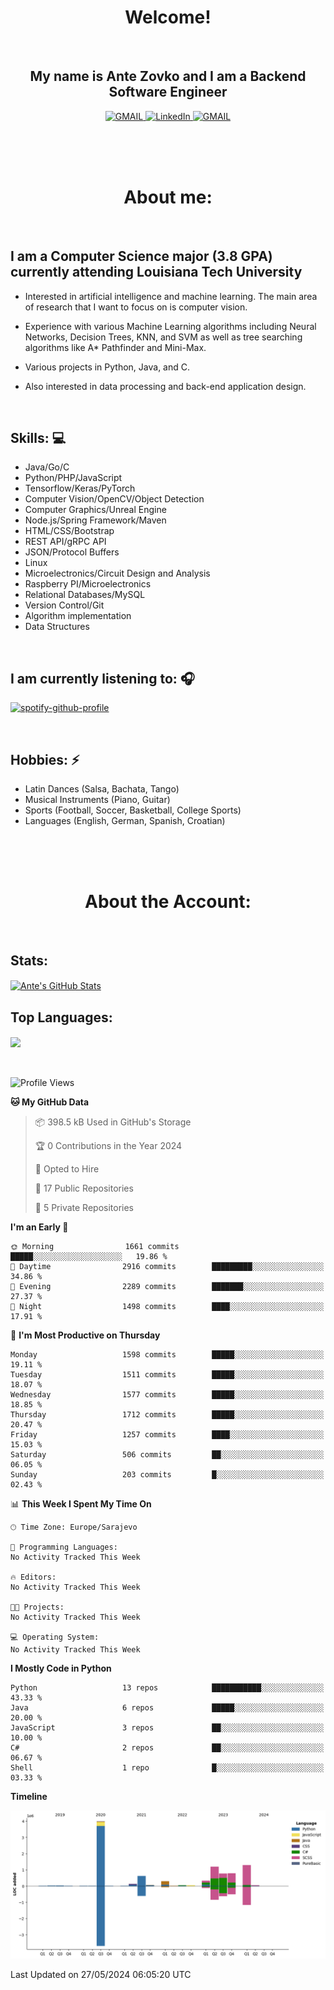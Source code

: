 
<h1 align="center"> Welcome!</h1>
<br>

<h2 align="center">My name is Ante Zovko and I am a Backend Software Engineer</h2> 

<p align= "center">
  <a href="https://mail.google.com/mail/u/0/?view=cm&fs=1&to=antezovko.az@gmail.com&tf=1">
      <img alt="GMAIL" src="https://img.shields.io/badge/Email-Contact-darkred?style=for-the-badge&logo=gmail&labelColor=grey&logoColor=white" />
    </a>
 <a href="https://www.linkedin.com/in/antezovko/">
      <img alt="LinkedIn" src="https://img.shields.io/badge/LinkedIn-Connect-Blue?style=for-the-badge&logo=LinkedIn" />
    </a>
   <a href="https://www.facebook.com/ZovkoAntee/">
      <img alt="GMAIL" src="https://img.shields.io/badge/Facebook-Add%20Friend-darkblue?style=for-the-badge&logo=Facebook&logoColor=white" />
    </a>

  </p>

<br>
<br>
<br>

<h1 align="center">About me:</h1>

<br>

## I am a Computer Science major (3.8 GPA) currently attending Louisiana Tech University
  - Interested in artificial intelligence and machine learning. The main area of research that I want to focus on is computer vision. 

  - Experience with various Machine Learning algorithms including Neural Networks, Decision Trees, KNN, and SVM as well as tree searching algorithms like A* Pathfinder and Mini-Max.

  - Various projects in Python, Java, and C.

   - Also interested in data processing and back-end application design.

<br>

## Skills: 💻
- Java/Go/C
- Python/PHP/JavaScript
- Tensorflow/Keras/PyTorch
- Computer Vision/OpenCV/Object
Detection
- Computer Graphics/Unreal Engine
- Node.js/Spring Framework/Maven 
- HTML/CSS/Bootstrap
- REST API/gRPC API 
- JSON/Protocol Buffers
- Linux 
- Microelectronics/Circuit Design
and Analysis
- Raspberry PI/Microelectronics
- Relational Databases/MySQL 
- Version Control/Git
- Algorithm implementation
- Data Structures


<br>

## I am currently listening to: 🎧
[![spotify-github-profile](https://spotify-github-profile.vercel.app/api/view?uid=u06dtc9h3le4tq61m3x12o9uh&cover_image=true&theme=default&bar_color=53b14f&bar_color_cover=false)](https://github.com/kittinan/spotify-github-profile)

<br>


## Hobbies: ⚡ 
- Latin Dances (Salsa, Bachata, Tango)
- Musical Instruments (Piano, Guitar)
- Sports (Football, Soccer, Basketball, College Sports)
- Languages (English, German, Spanish, Croatian)

<br>
<br>
<br>

<h1 align="center">About the Account:</h1>

<br>

## Stats: 
<a href="https://github.com/AnteZovko23">
  <img align="center" src="https://github-readme-stats.antezovko23.vercel.app/api?username=AnteZovko23&show_icons=true&line_height=27&count_private=true&title_color=ffffff&text_color=c9cacc&icon_color=2bbc8a&bg_color=1d1f21" alt="Ante's GitHub Stats" />
</a>


<br>

## Top Languages:
<img align="center" src="https://github-readme-stats.antezovko23.vercel.app/api/top-langs/?username=AnteZovko23&title_color=ffffff&text_color=c9cacc&icon_color=2bbc8a&bg_color=1d1f21" />






<br>
<br>
<br>


<!--START_SECTION:waka-->
![Profile Views](http://img.shields.io/badge/Profile%20Views-1-blue)

**🐱 My GitHub Data** 

> 📦 398.5 kB Used in GitHub's Storage 
 > 
> 🏆 0 Contributions in the Year 2024
 > 
> 💼 Opted to Hire
 > 
> 📜 17 Public Repositories 
 > 
> 🔑 5 Private Repositories 
 > 
**I'm an Early 🐤** 

```text
🌞 Morning                1661 commits        █████░░░░░░░░░░░░░░░░░░░░   19.86 % 
🌆 Daytime                2916 commits        █████████░░░░░░░░░░░░░░░░   34.86 % 
🌃 Evening                2289 commits        ███████░░░░░░░░░░░░░░░░░░   27.37 % 
🌙 Night                  1498 commits        ████░░░░░░░░░░░░░░░░░░░░░   17.91 % 
```
📅 **I'm Most Productive on Thursday** 

```text
Monday                   1598 commits        █████░░░░░░░░░░░░░░░░░░░░   19.11 % 
Tuesday                  1511 commits        █████░░░░░░░░░░░░░░░░░░░░   18.07 % 
Wednesday                1577 commits        █████░░░░░░░░░░░░░░░░░░░░   18.85 % 
Thursday                 1712 commits        █████░░░░░░░░░░░░░░░░░░░░   20.47 % 
Friday                   1257 commits        ████░░░░░░░░░░░░░░░░░░░░░   15.03 % 
Saturday                 506 commits         ██░░░░░░░░░░░░░░░░░░░░░░░   06.05 % 
Sunday                   203 commits         █░░░░░░░░░░░░░░░░░░░░░░░░   02.43 % 
```


📊 **This Week I Spent My Time On** 

```text
🕑︎ Time Zone: Europe/Sarajevo

💬 Programming Languages: 
No Activity Tracked This Week

🔥 Editors: 
No Activity Tracked This Week

🐱‍💻 Projects: 
No Activity Tracked This Week

💻 Operating System: 
No Activity Tracked This Week
```

**I Mostly Code in Python** 

```text
Python                   13 repos            ███████████░░░░░░░░░░░░░░   43.33 % 
Java                     6 repos             █████░░░░░░░░░░░░░░░░░░░░   20.00 % 
JavaScript               3 repos             ██░░░░░░░░░░░░░░░░░░░░░░░   10.00 % 
C#                       2 repos             ██░░░░░░░░░░░░░░░░░░░░░░░   06.67 % 
Shell                    1 repo              █░░░░░░░░░░░░░░░░░░░░░░░░   03.33 % 
```



**Timeline**

![Lines of Code chart](https://raw.githubusercontent.com/AnteZovko23/AnteZovko23/master/assets/bar_graph.png)


 Last Updated on 27/05/2024 06:05:20 UTC
<!--END_SECTION:waka-->


